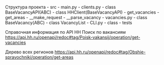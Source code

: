 Структура проекта
    - src 
        - main.py
        - clients.py
            - class BaseVacancyAPI(ABC)
            - class HHClient(BaseVacancyAPI)
                - get_vacancies
                - get_areas
                - __make_request
                - __parse_vacancy
        - vacancies.py
            - class BaseVacancy(ABC)
            - class VacancyList
        - CLI.py
            - class
    - tests

Справочная информация по API HH
Поиск по вакансиям
https://api.hh.ru/openapi/redoc#tag/Poisk-vakansij/operation/get-vacancies

Дерево всех регионов
https://api.hh.ru/openapi/redoc#tag/Obshie-spravochniki/operation/get-areas